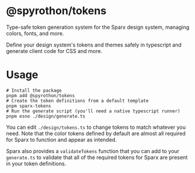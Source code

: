 # @spyrothon/tokens

Type-safe token generation system for the Sparx design system, managing colors, fonts, and more.

Define your design system's tokens and themes safely in typescript and generate client code for CSS
and more.

# Usage

```
# Install the package
pnpm add @spyrothon/tokens
# Create the token definitions from a default template
pnpm sparx-tokens
# Run the generate script (you'll need a native typescript runner)
pnpm esno ./design/generate.ts
```

You can edit `./design/tokens.ts` to change tokens to match whatever you need. Note that the color
tokens defined by default are almost all required for Sparx to function and appear as intended.

Sparx also provides a `validateTokens` function that you can add to your `generate.ts` to validate
that all of the required tokens for Sparx are present in your token definitions.
